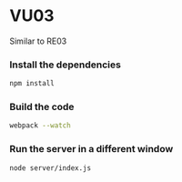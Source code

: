 # VU03

Similar to RE03

### Install the dependencies

```bash
npm install
```

### Build the code

```bash
webpack --watch
```

### Run the server in a different window

```bash
node server/index.js
```
